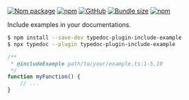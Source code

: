 [![Npm package](https://img.shields.io/npm/v/typedoc-plugin-include-example.svg)](https://www.npmjs.com/package/typedoc-plugin-include-example)
[![npm](https://img.shields.io/npm/dw/typedoc-plugin-include-example)](https://www.npmjs.com/package/typedoc-plugin-include-example)
[![GitHub](https://img.shields.io/github/license/ferdodo/typedoc-plugin-include-example)](https://github.com/ferdodo/typedoc-plugin-include-example)
[![Bundle size](https://img.shields.io/bundlephobia/minzip/typedoc-plugin-include-example)](https://bundlephobia.com/package/typedoc-plugin-include-example)
[![npm](https://img.shields.io/badge/demo-green)](https://ferdodo.github.io/typedoc-plugin-include-example/)

Include examples in your documentations.

```bash
$ npm install --save-dev typedoc-plugin-include-example
$ npx typedoc --plugin typedoc-plugin-include-example
```

```typescript
/**
 * @includeExample path/to/your/example.ts:1-5,10
 */
function myFunction() {
    // ...
}
```
